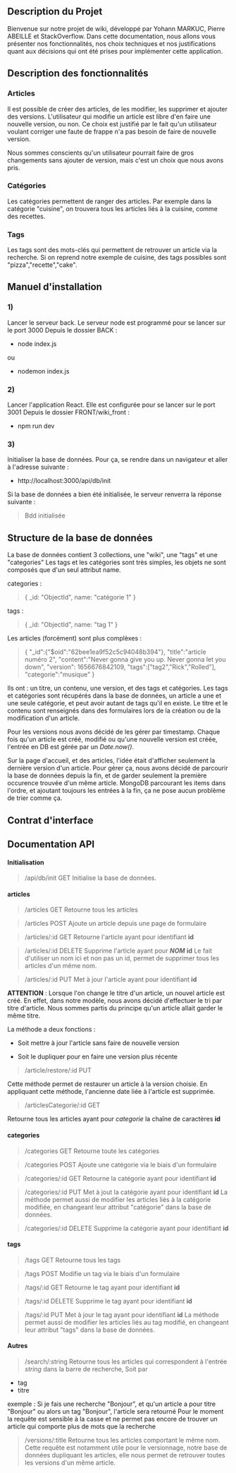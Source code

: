 ## Description du Projet ##

Bienvenue sur notre projet de wiki, développé par Yohann MARKUC, Pierre ABEILLE et StackOverflow.
Dans cette documentation, nous allons vous présenter nos fonctionnalités, nos choix techniques et nos justifications quant aux décisions qui ont été prises pour implémenter cette application.

## Description des fonctionnalités ##

### Articles ###

Il est possible de créer des articles, de les modifier, les supprimer et ajouter des versions.
L'utilisateur qui modifie un article est libre d'en faire une nouvelle version, ou non.
Ce choix est justifié par le fait qu'un utilisateur voulant corriger une faute de frappe n'a pas besoin de faire de nouvelle version.

Nous sommes conscients qu'un utilisateur pourrait faire de gros changements sans ajouter de version, mais c'est un choix que nous avons pris.

### Catégories ###

Les catégories permettent de ranger des articles.
Par exemple dans la catégorie "cuisine", on trouvera tous les articles liés à la cuisine, comme des recettes.

### Tags ###

Les tags sont des mots-clés qui permettent de retrouver un article via la recherche.
Si on reprend notre exemple de cuisine, des tags possibles sont "pizza","recette","cake".

## Manuel d'installation ##

### 1) ###

Lancer le serveur back. 
Le serveur node est programmé pour se lancer sur le port 3000
Depuis le dossier BACK :
- node index.js

ou

- nodemon index.js

### 2) ###

Lancer l'application React.
Elle est configurée pour se lancer sur le port 3001
Depuis le dossier FRONT/wiki_front :
- npm run dev

### 3) ###

Initialiser la base de données. 
Pour ça, se rendre dans un navigateur et aller à l'adresse suivante :
- http://localhost:3000/api/db/init 

Si la base de données a bien été initialisée, le serveur renverra la réponse suivante :

 > Bdd initialisée

## Structure de la base de données ##

La base de données contient 3 collections, une "wiki", une "tags" et une "categories"
Les tags et les catégories sont très simples, les objets ne sont composés que d'un seul attribut name.

categories :

> {
>     _id: "ObjectId",
>     name: "catégorie 1"
> }

tags :

> {
>     _id: "ObjectId",
>     name: "tag 1"
> }

Les articles (forcément) sont plus complèxes :

> {
>     "_id":{"$oid":"62bee1ea9f52c5c94048b394"},
>     "title":"article numéro 2",
>     "content":"Never gonna give you up. Never gonna let you down",
>     "version": 1656676842109,
>     "tags":["tag2","Rick","Rolled"],
>     "categorie":"musique"
> }

Ils ont : un titre, un contenu, une version, et des tags et catégories.
Les tags et catégories sont récupérés dans la base de données, un article a une et une seule catégorie, et peut avoir autant de tags qu'il en existe.
Le titre et le contenu sont renseignés dans des formulaires lors de la création ou de la modification d'un article.

Pour les versions nous avons décidé de les gérer par timestamp. Chaque fois qu'un article est créé, modifié ou qu'une nouvelle version est créée, l'entrée en DB est gérée par un *Date.now()*.

Sur la page d'accueil, et des articles, l'idée était d'afficher seulement la dernière version d'un article. Pour gérer ça, nous avons décidé de parcourir la base de données depuis la fin, et de garder seulement la première occurence trouvée d'un même article. 
MongoDB parcourant les items dans l'ordre, et ajoutant toujours les entrées à la fin, ça ne pose aucun problème de trier comme ça.


## Contrat d'interface ##


## Documentation API ##

#### Initialisation ####

> /api/db/init GET
Initialise la base de données.

#### articles ####

> /articles GET
Retourne tous les articles

> /articles POST
Ajoute un article depuis une page de formulaire

> /articles/:id GET
Retourne l'article ayant pour identifiant **id**

> /articles/:id DELETE
Supprime l'article ayant pour **_NOM_** **id**
Le fait d'utiliser un nom ici et non pas un id, permet de supprimer tous les articles d'un même nom.

> /articles/:id PUT
Met à jour l'article ayant pour identifiant **id**

**ATTENTION** : Lorsque l'on change le titre d'un article, un nouvel article est créé.
En effet, dans notre modèle, nous avons décidé d'effectuer le tri par titre d'article.
Nous sommes partis du principe qu'un article allait garder le même titre.

La méthode a deux fonctions :

- Soit mettre à jour l'article sans faire de nouvelle version

- Soit le dupliquer pour en faire une version plus récente

> /article/restore/:id PUT

Cette méthode permet de restaurer un article à la version choisie.
En appliquant cette méthode, l'ancienne date liée à l'article est supprimée.


> /articlesCategorie/:id GET

Retourne tous les articles ayant pour *categorie* la chaîne de caractères **id** 

#### categories ####

> /categories GET
Retourne toute les catégories

> /categories POST
Ajoute une catégorie via le biais d'un formulaire

> /categories/:id GET
Retourne la catégorie ayant pour identifiant **id**

> /categories/:id PUT 
Met à jout la catégorie ayant pour identifiant **id**
La méthode permet aussi de modifier les articles liés à la catégorie modifiée, en changeant leur attribut "catégorie" dans la base de données.

> /categories/:id DELETE
Supprime la catégorie ayant pour identifiant **id**

#### tags ####

> /tags GET
Retourne tous les tags

> /tags POST
Modifie un tag via le biais d'un formulaire

> /tags/:id GET
Retourne le tag ayant pour identifiant **id**

> /tags/:id DELETE
Supprime le tag ayant pour identifiant **id**

> /tags/:id PUT
Met à jour le tag ayant pour identifiant **id**
La méthode permet aussi de modifier les articles liés au tag modifié, en changeant leur attribut "tags" dans la base de données.

#### Autres ####

> /search/:string 
Retourne tous les articles qui correspondent à l'entrée *string* dans la barre de recherche, 
Soit par 
- tag
- titre

exemple :
Si je fais une recherche "Bonjour", et qu'un article a pour titre "Bonjour" ou alors un tag "Bonjour", l'article sera retourné
Pour le moment la requête est sensible à la casse et ne permet pas encore de trouver un article qui comporte plus de mots que la recherche

> /versions/:title
Retourne tous les articles comportant le même nom.
Cette requête est notamment utile pour le versionnage, notre base de données dupliquant les articles, elle nous permet de retrouver toutes les versions d'un même article.
